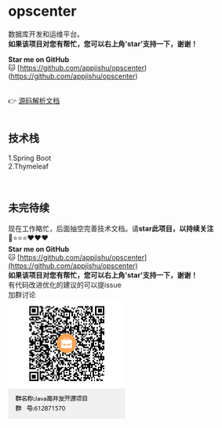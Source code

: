 # opscenter
数据库开发和运维平台。 
<br/>
<b>如果该项目对您有帮忙，您可以右上角'star'支持一下，谢谢！</b>
<br/>


**Star me on GitHub** <br/>
🐱 [https://github.com/appjishu/opscenter)(https://github.com/appjishu/opscenter) <br/>
<br/>

👉 [源码解析文档](SOURCE-README.md)
<br/><br/>

## 技术栈
1.Spring Boot <br/>
2.Thymeleaf <br/>


<br/>

## 未完待续

现在工作略忙，后面抽空完善技术文档。请**star此项目，以持续关注**<br/>
📌⭐⭐⭐❤❤❤ <br/>
**Star me on GitHub** <br/>
🐱 [https://github.com/appjishu/opscenter](https://github.com/appjishu/opscenter) 
<br/>
<b>如果该项目对您有帮忙，您可以右上角'star'支持一下，谢谢！</b>
<br/>
有代码改进优化的建议的可以提issue
<br/>
加群讨论 
<br/>
![](doc/image/group-qrcode.png)

